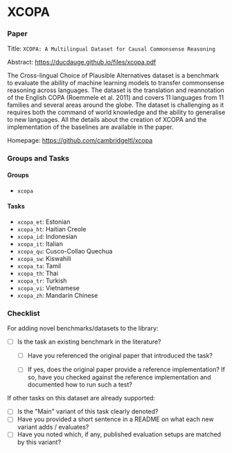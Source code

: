 # XCOPA

### Paper

Title: `XCOPA: A Multilingual Dataset for Causal Commonsense Reasoning`

Abstract: https://ducdauge.github.io/files/xcopa.pdf

The Cross-lingual Choice of Plausible Alternatives dataset is a benchmark to evaluate the ability of machine learning models to transfer commonsense reasoning across languages.
The dataset is the translation and reannotation of the English COPA (Roemmele et al. 2011) and covers 11 languages from 11 families and several areas around the globe.
The dataset is challenging as it requires both the command of world knowledge and the ability to generalise to new languages.
All the details about the creation of XCOPA and the implementation of the baselines are available in the paper.

Homepage: https://github.com/cambridgeltl/xcopa


### Groups and Tasks

#### Groups

* `xcopa`

#### Tasks

* `xcopa_et`: Estonian
* `xcopa_ht`: Haitian Creole
* `xcopa_id`: Indonesian
* `xcopa_it`: Italian
* `xcopa_qu`: Cusco-Collao Quechua
* `xcopa_sw`: Kiswahili
* `xcopa_ta`: Tamil
* `xcopa_th`: Thai
* `xcopa_tr`: Turkish
* `xcopa_vi`: Vietnamese
* `xcopa_zh`: Mandarin Chinese


### Checklist

For adding novel benchmarks/datasets to the library:
* [ ] Is the task an existing benchmark in the literature?
  * [ ] Have you referenced the original paper that introduced the task?
  * [ ] If yes, does the original paper provide a reference implementation? If so, have you checked against the reference implementation and documented how to run such a test?


If other tasks on this dataset are already supported:
* [ ] Is the "Main" variant of this task clearly denoted?
* [ ] Have you provided a short sentence in a README on what each new variant adds / evaluates?
* [ ] Have you noted which, if any, published evaluation setups are matched by this variant?
